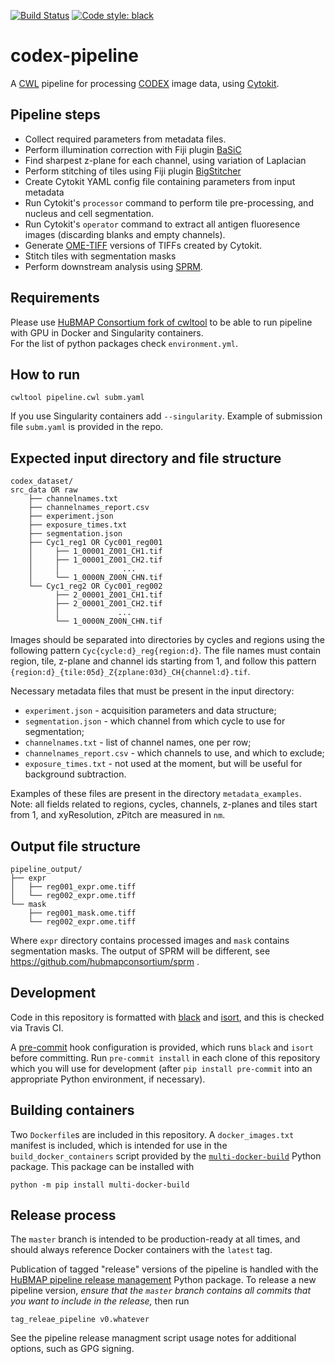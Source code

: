 [![Build Status](https://travis-ci.com/hubmapconsortium/codex-pipeline.svg?branch=master)](https://travis-ci.com/hubmapconsortium/codex-pipeline)
[![Code style: black](https://img.shields.io/badge/code%20style-black-000000.svg)](https://github.com/psf/black)

# codex-pipeline
A [CWL](https://www.commonwl.org/) pipeline for processing [CODEX](https://www.akoyabio.com/codextm/technology) image data, using [Cytokit](https://github.com/hammerlab/cytokit).

## Pipeline steps
* Collect required parameters from metadata files.
* Perform illumination correction with Fiji plugin [BaSiC](https://github.com/VasylVaskivskyi/BaSiC_Mod) 
* Find sharpest z-plane for each channel, using variation of Laplacian
* Perform stitching of tiles using Fiji plugin [BigStitcher](https://imagej.net/plugins/bigstitcher/)
* Create Cytokit YAML config file containing parameters from input metadata
* Run Cytokit's `processor` command to perform tile pre-processing, and nucleus and cell segmentation.
* Run Cytokit's `operator` command to extract all antigen fluoresence images (discarding blanks and empty channels).
* Generate [OME-TIFF](https://docs.openmicroscopy.org/ome-model/6.0.1/ome-tiff/specification.html) versions of TIFFs created by Cytokit.
* Stitch tiles with segmentation masks
* Perform downstream analysis using [SPRM](https://github.com/hubmapconsortium/sprm).


## Requirements

Please use [HuBMAP Consortium fork of cwltool](https://github.com/hubmapconsortium/cwltool) 
to be able to run pipeline with GPU in Docker and Singularity containers.\
For the list of python packages check `environment.yml`.


## How to run

`cwltool pipeline.cwl subm.yaml`

If you use Singularity containers add `--singularity`. Example of submission file `subm.yaml` is provided in the repo.


## Expected input directory and file structure

```
codex_dataset/
src_data OR raw
    ├── channelnames.txt
    ├── channelnames_report.csv
    ├── experiment.json
    ├── exposure_times.txt
    ├── segmentation.json
    ├── Cyc1_reg1 OR Cyc001_reg001  
    │     ├── 1_00001_Z001_CH1.tif
    │     ├── 1_00001_Z001_CH2.tif
    │     │              ...
    │     └── 1_0000N_Z00N_CHN.tif
    └── Cyc1_reg2 OR Cyc001_reg002  
          ├── 2_00001_Z001_CH1.tif
          ├── 2_00001_Z001_CH2.tif
          │             ...
          └── 1_0000N_Z00N_CHN.tif

```

Images should be separated into directories by cycles and regions using the following pattern `Cyc{cycle:d}_reg{region:d}`.
The file names must contain region, tile, z-plane and channel ids starting from 1, and follow this pattern 
`{region:d}_{tile:05d}_Z{zplane:03d}_CH{channel:d}.tif`.

Necessary metadata files that must be present in the input directory:

* `experiment.json` - acquisition parameters and data structure;
* `segmentation.json` - which channel from which cycle to use for segmentation;
* `channelnames.txt` - list of channel names, one per row;
* `channelnames_report.csv` - which channels to use, and which to exclude;
* `exposure_times.txt` - not used at the moment, but will be useful for background subtraction.

Examples of these files are present in the directory `metadata_examples`. 
Note: all fields related to regions, cycles, channels, z-planes and tiles start from 1, 
and xyResolution, zPitch are measured in `nm`.

## Output file structure

```
pipeline_output/
├── expr
│   ├── reg001_expr.ome.tiff
│   └── reg002_expr.ome.tiff
└── mask
    ├── reg001_mask.ome.tiff
    └── reg002_expr.ome.tiff
```

Where `expr` directory contains processed images and `mask` contains segmentation masks.
The output of SPRM will be different, see https://github.com/hubmapconsortium/sprm .


## Development
Code in this repository is formatted with [black](https://github.com/psf/black) and
[isort](https://pypi.org/project/isort/), and this is checked via Travis CI.

A [pre-commit](https://pre-commit.com/) hook configuration is provided, which runs `black` and `isort` before committing.
Run `pre-commit install` in each clone of this repository which you will use for development (after `pip install pre-commit`
into an appropriate Python environment, if necessary).

## Building containers
Two `Dockerfile`s are included in this repository. A `docker_images.txt` manifest is included, which is intended
for use in the `build_docker_containers` script provided by the
[`multi-docker-build`](https://github.com/mruffalo/multi-docker-build) Python package. This package can be installed
with
```shell script
python -m pip install multi-docker-build
```

## Release process

The `master` branch is intended to be production-ready at all times, and should always reference Docker containers
with the `latest` tag.

Publication of tagged "release" versions of the pipeline is handled with the
[HuBMAP pipeline release management](https://github.com/hubmapconsortium/pipeline-release-mgmt) Python package. To
release a new pipeline version, *ensure that the `master` branch contains all commits that you want to include in the release,*
then run
```shell
tag_releae_pipeline v0.whatever
```
See the pipeline release managment script usage notes for additional options, such as GPG signing.
